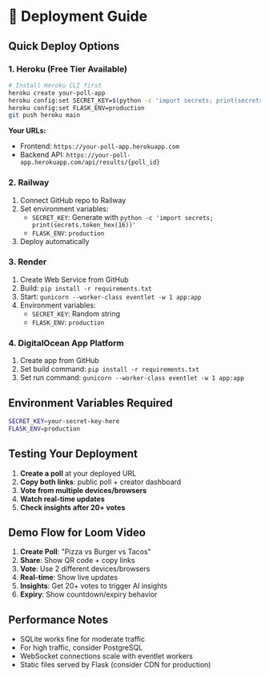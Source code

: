 # 🚀 Deployment Guide

## Quick Deploy Options

### 1. Heroku (Free Tier Available)

```bash
# Install Heroku CLI first
heroku create your-poll-app
heroku config:set SECRET_KEY=$(python -c 'import secrets; print(secrets.token_hex(16))')
heroku config:set FLASK_ENV=production
git push heroku main
```

**Your URLs:**
- Frontend: `https://your-poll-app.herokuapp.com`
- Backend API: `https://your-poll-app.herokuapp.com/api/results/{poll_id}`

### 2. Railway

1. Connect GitHub repo to Railway
2. Set environment variables:
   - `SECRET_KEY`: Generate with `python -c 'import secrets; print(secrets.token_hex(16))'`
   - `FLASK_ENV`: `production`
3. Deploy automatically

### 3. Render

1. Create Web Service from GitHub
2. Build: `pip install -r requirements.txt`
3. Start: `gunicorn --worker-class eventlet -w 1 app:app`
4. Environment variables:
   - `SECRET_KEY`: Random string
   - `FLASK_ENV`: `production`

### 4. DigitalOcean App Platform

1. Create app from GitHub
2. Set build command: `pip install -r requirements.txt`
3. Set run command: `gunicorn --worker-class eventlet -w 1 app:app`

## Environment Variables Required

```bash
SECRET_KEY=your-secret-key-here
FLASK_ENV=production
```

## Testing Your Deployment

1. **Create a poll** at your deployed URL
2. **Copy both links**: public poll + creator dashboard
3. **Vote from multiple devices/browsers**
4. **Watch real-time updates**
5. **Check insights after 20+ votes**

## Demo Flow for Loom Video

1. **Create Poll**: "Pizza vs Burger vs Tacos"
2. **Share**: Show QR code + copy links
3. **Vote**: Use 2 different devices/browsers
4. **Real-time**: Show live updates
5. **Insights**: Get 20+ votes to trigger AI insights
6. **Expiry**: Show countdown/expiry behavior

## Performance Notes

- SQLite works fine for moderate traffic
- For high traffic, consider PostgreSQL
- WebSocket connections scale with eventlet workers
- Static files served by Flask (consider CDN for production)